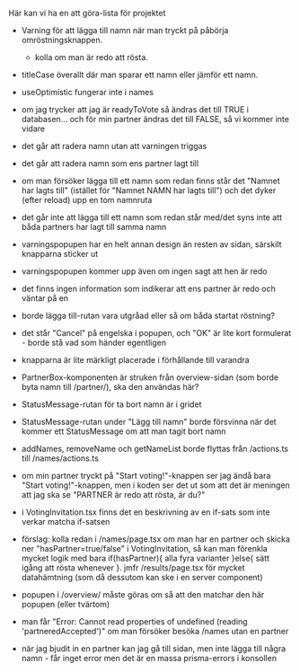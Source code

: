 Här kan vi ha en att göra-lista för projektet

- Varning för att lägga till namn när man tryckt på påbörja omröstningsknappen.

  - kolla om man är redo att rösta.

- titleCase överallt där man sparar ett namn eller jämför ett namn.
- useOptimistic fungerar inte i names
- om jag trycker att jag är readyToVote så ändras det till TRUE i databasen... och för min partner ändras det till FALSE, så vi kommer inte vidare
- det går att radera namn utan att varningen triggas
- det går att radera namn som ens partner lagt till
- om man försöker lägga till ett namn som redan finns står det "Namnet har lagts till" (istället för "Namnet NAMN har lagts till") och det dyker (efter reload) upp en tom namnruta
- det går inte att lägga till ett namn som redan står med/det syns inte att båda partners har lagt till samma namn
- varningspopupen har en helt annan design än resten av sidan, särskilt knapparna sticker ut
- varningspopupen kommer upp även om ingen sagt att hen är redo
- det finns ingen information som indikerar att ens partner är redo och väntar på en
- borde lägga till-rutan vara utgråad eller så om båda startat röstning?
- det står "Cancel" på engelska i popupen, och "OK" är lite kort formulerat - borde stå vad som händer egentligen
- knapparna är lite märkligt placerade i förhållande till varandra
- PartnerBox-komponenten är struken från overview-sidan (som borde byta namn till /partner/), ska den användas här?
- StatusMessage-rutan för ta bort namn är i gridet
- StatusMessage-rutan under "Lägg till namn" borde försvinna när det kommer ett StatusMessage om att man tagit bort namn
- addNames, removeName och getNameList borde flyttas från /actions.ts till /names/actions.ts
- om min partner tryckt på "Start voting!"-knappen ser jag ändå bara "Start voting!"-knappen, men i koden ser det ut som att det är meningen att jag ska se "PARTNER är redo att rösta, är du?"
- i VotingInvitation.tsx finns det en beskrivning av en if-sats som inte verkar matcha if-satsen
- förslag: kolla redan i /names/page.tsx om man har en partner och skicka ner "hasPartner=true/false" i VotingInvitation, så kan man förenkla mycket logik med bara if(hasPartner){ alla fyra varianter }else{ sätt igång att rösta whenever }. jmfr /results/page.tsx för mycket datahämtning (som då dessutom kan ske i en server component)
- popupen i /overview/ måste göras om så att den matchar den här popupen (eller tvärtom)
- man får "Error: Cannot read properties of undefined (reading 'partneredAccepted')" om man försöker besöka /names utan en partner
- när jag bjudit in en partner kan jag gå till sidan, men inte lägga till några namn - får inget error men det är en massa prisma-errors i konsollen
